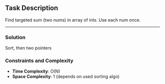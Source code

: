 ## Task Description
Find targeted sum (two nums) in array of ints.
Use each num once.

---

### Solution
Sort, then two pointers

### Constraints and Complexity
- **Time Complexity**: O(N)
- **Space Complexity**: 1 (depends on used sorting algo)
